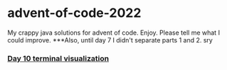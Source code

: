 # advent-of-code-2022

My crappy java solutions for advent of code. Enjoy. Please tell me what I could improve. 
\*\*\*Also, until day 7 I didn't separate parts 1 and 2. sry

### [Day 10 terminal visualization](https://streamable.com/uz6hqm)
